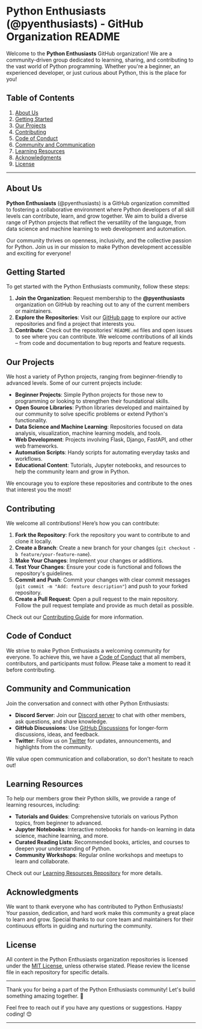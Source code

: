 # Python Enthusiasts (@pyenthusiasts) - GitHub Organization README

Welcome to the **Python Enthusiasts** GitHub organization! We are a community-driven group dedicated to learning, sharing, and contributing to the vast world of Python programming. Whether you're a beginner, an experienced developer, or just curious about Python, this is the place for you!

## Table of Contents

1. [About Us](#about-us)
2. [Getting Started](#getting-started)
3. [Our Projects](#our-projects)
4. [Contributing](#contributing)
5. [Code of Conduct](#code-of-conduct)
6. [Community and Communication](#community-and-communication)
7. [Learning Resources](#learning-resources)
8. [Acknowledgments](#acknowledgments)
9. [License](#license)

---

## About Us

**Python Enthusiasts** (@pyenthusiasts) is a GitHub organization committed to fostering a collaborative environment where Python developers of all skill levels can contribute, learn, and grow together. We aim to build a diverse range of Python projects that reflect the versatility of the language, from data science and machine learning to web development and automation.

Our community thrives on openness, inclusivity, and the collective passion for Python. Join us in our mission to make Python development accessible and exciting for everyone!

## Getting Started

To get started with the Python Enthusiasts community, follow these steps:

1. **Join the Organization**: Request membership to the **@pyenthusiasts** organization on GitHub by reaching out to any of the current members or maintainers.
2. **Explore the Repositories**: Visit our [GitHub page](https://github.com/pyenthusiasts) to explore our active repositories and find a project that interests you.
3. **Contribute**: Check out the repositories' `README.md` files and open issues to see where you can contribute. We welcome contributions of all kinds – from code and documentation to bug reports and feature requests.

## Our Projects

We host a variety of Python projects, ranging from beginner-friendly to advanced levels. Some of our current projects include:

- **Beginner Projects**: Simple Python projects for those new to programming or looking to strengthen their foundational skills.
- **Open Source Libraries**: Python libraries developed and maintained by our community to solve specific problems or extend Python's functionality.
- **Data Science and Machine Learning**: Repositories focused on data analysis, visualization, machine learning models, and tools.
- **Web Development**: Projects involving Flask, Django, FastAPI, and other web frameworks.
- **Automation Scripts**: Handy scripts for automating everyday tasks and workflows.
- **Educational Content**: Tutorials, Jupyter notebooks, and resources to help the community learn and grow in Python.

We encourage you to explore these repositories and contribute to the ones that interest you the most!

## Contributing

We welcome all contributions! Here’s how you can contribute:

1. **Fork the Repository**: Fork the repository you want to contribute to and clone it locally.
2. **Create a Branch**: Create a new branch for your changes (`git checkout -b feature/your-feature-name`).
3. **Make Your Changes**: Implement your changes or additions.
4. **Test Your Changes**: Ensure your code is functional and follows the repository's guidelines.
5. **Commit and Push**: Commit your changes with clear commit messages (`git commit -m "Add: feature description"`) and push to your forked repository.
6. **Create a Pull Request**: Open a pull request to the main repository. Follow the pull request template and provide as much detail as possible.

Check out our [Contributing Guide](https://github.com/pyenthusiasts/.github/blob/main/CONTRIBUTING.md) for more information.

## Code of Conduct

We strive to make Python Enthusiasts a welcoming community for everyone. To achieve this, we have a [Code of Conduct](https://github.com/pyenthusiasts/.github/blob/main/CODE_OF_CONDUCT.md) that all members, contributors, and participants must follow. Please take a moment to read it before contributing.

## Community and Communication

Join the conversation and connect with other Python Enthusiasts:

- **Discord Server**: Join our [Discord server](https://discord.gg/your-invite-link) to chat with other members, ask questions, and share knowledge.
- **GitHub Discussions**: Use [GitHub Discussions](https://github.com/pyenthusiasts/discussions) for longer-form discussions, ideas, and feedback.
- **Twitter**: Follow us on [Twitter](https://twitter.com/pyenthusiasts) for updates, announcements, and highlights from the community.

We value open communication and collaboration, so don't hesitate to reach out!

## Learning Resources

To help our members grow their Python skills, we provide a range of learning resources, including:

- **Tutorials and Guides**: Comprehensive tutorials on various Python topics, from beginner to advanced.
- **Jupyter Notebooks**: Interactive notebooks for hands-on learning in data science, machine learning, and more.
- **Curated Reading Lists**: Recommended books, articles, and courses to deepen your understanding of Python.
- **Community Workshops**: Regular online workshops and meetups to learn and collaborate.

Check out our [Learning Resources Repository](https://github.com/pyenthusiasts/learning-resources) for more details.

## Acknowledgments

We want to thank everyone who has contributed to Python Enthusiasts! Your passion, dedication, and hard work make this community a great place to learn and grow. Special thanks to our core team and maintainers for their continuous efforts in guiding and nurturing the community.

## License

All content in the Python Enthusiasts organization repositories is licensed under the [MIT License](https://github.com/pyenthusiasts/.github/blob/main/LICENSE), unless otherwise stated. Please review the license file in each repository for specific details.

---

Thank you for being a part of the Python Enthusiasts community! Let's build something amazing together. 🚀

Feel free to reach out if you have any questions or suggestions. Happy coding! 😊

---
